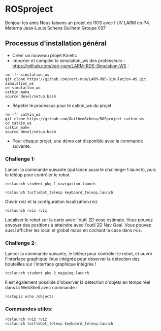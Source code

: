 # ROSproject

Bonjour les amis
Nous faisons un projet de ROS avec l'UV LARM en P4.
Materna Jean-Louis
Schena Guilhem
Groupe 007

## Processus d'installation général

* Créer un nouveau projet Kinetic
* Importer et compiler le simulation_ws des professeurs : https://github.com/ceri-num/LARM-RDS-Simulation-WS :

````
rm -fr simulation_ws
git clone https://github.com/ceri-num/LARM-RDS-Simulation-WS.git simulation_ws
cd simulation_ws
catkin_make
source devel/setup.bash
````

* Répeter le processus pour le catkin_ws du projet

````
rm -fr catkin_ws
git clone https://github.com/GuilhemSchena/ROSproject catkin_ws
cd catkin_ws
catkin_make
source devel/setup.bash
````

* Pour chaque projet, une démo est disponible avec la commande suivante.

### Challenge 1:

Lancer la commande suivante (qui lance aussi le challenge-1.launch), puis le téléop pour contrôler le robot. 

````
roslaunch student_pkg 1_navigation.launch
````
````
roslaunch turtlebot_teleop keyboard_teleop.launch
````

Ouvrir rviz et la configuration localization.rviz

````
roslaunch rviz rviz
````

Localiser le robot sur la carte avec l'outil 2D pose estimate. Vous pouvez envoyer des positions à atteindre avec l'outil 2D Nav Goal.
Vous pouvez aussi afficher les local et global maps en cochant la case dans rviz.

### Challenge 2:

Lancer la commande suivante, le téléop pour contrôler le robot, et ouvrir l'interface graphique linux intégrée pour observer la détection des bouteilles sur l'interface graphique intégrée !

````
roslaunch student_pkg 2_mapping.launch
````

Il est également possible d'observer la détection d'objets en temps réel dans la WebShell avec commande :
````
rostopic echo /objects
````

### Commandes utiles:

````
roslaunch rviz rviz
roslaunch turtlebot_teleop keyboard_teleop.launch
````
